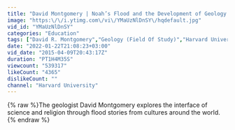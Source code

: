 ```yaml
---
title: "David Montgomery | Noah’s Flood and the Development of Geology || Radcliffe Institute"
image: "https:\/\/i.ytimg.com\/vi\/YMaUzNlDnSY\/hqdefault.jpg"
vid_id: "YMaUzNlDnSY"
categories: "Education"
tags: ["David R. Montgomery","Geology (Field Of Study)","Harvard University (College\/University)"]
date: "2022-01-22T21:08:23+03:00"
vid_date: "2015-04-09T20:43:17Z"
duration: "PT1H4M35S"
viewcount: "539317"
likeCount: "4365"
dislikeCount: ""
channel: "Harvard University"
---
```

{% raw %}The geologist David Montgomery explores the interface of science and religion through flood stories from cultures around the world.{% endraw %}
